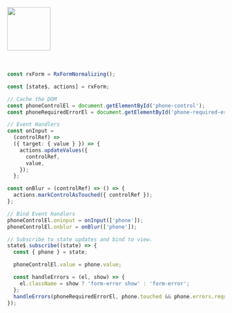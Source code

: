 <a href="https://stackblitz.com/edit/github-qtpo1k-frpncu?file=src%2Findex.js" target="_blank" rel="noreferrer">
 <img src="/reactables/stackblitz.png" width="100" />
<a>

<br>
<br>

```typescript

const rxForm = RxFormNormalizing();

const [state$, actions] = rxForm;

// Cache the DOM
const phoneControlEl = document.getElementById('phone-control');
const phoneRequiredErrorEl = document.getElementById('phone-required-error');

// Event Handlers
const onInput =
  (controlRef) =>
  ({ target: { value } }) => {
    actions.updateValues({
      controlRef,
      value,
    });
  };

const onBlur = (controlRef) => () => {
  actions.markControlAsTouched({ controlRef });
};

// Bind Event Handlers
phoneControlEl.oninput = onInput(['phone']);
phoneControlEl.onblur = onBlur(['phone']);

// Subscribe to state updates and bind to view.
state$.subscribe((state) => {
  const { phone } = state;

  phoneControlEl.value = phone.value;

  const handleErrors = (el, show) => {
    el.className = show ? 'form-error show' : 'form-error';
  };
  handleErrors(phoneRequiredErrorEl, phone.touched && phone.errors.required);
});
```